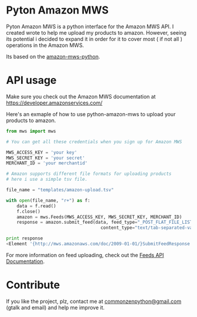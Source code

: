 # Pyton Amazon MWS

Pyton Amazon MWS is a python interface for the Amazon MWS API.
I created wrote to help me upload my products to amazon. However, seeing its potential i decided
to expand it in order for it to cover most ( if not all ) operations in the Amazon MWS.


Its based on the [amazon-mws-python](http://code.google.com/p/amazon-mws-python).

# API usage

Make sure you check out the Amazon MWS documentation at https://developer.amazonservices.com/

Here's an exmaple of how to use python-amazon-mws to upload your products to amazon.


```python
from mws import mws

# You can get all these credentials when you sign up for Amazon MWS

MWS_ACCESS_KEY = 'your key'
MWS_SECRET_KEY = 'your secret'
MERCHANT_ID = 'your merchantid'

# Amazon supports different file formats for uploading products
# here i use a simple tsv file.

file_name = "templates/amazon-upload.tsv"

with open(file_name, "r+") as f:
    data = f.read()
    f.close()
    amazon = mws.Feeds(MWS_ACCESS_KEY, MWS_SECRET_KEY, MERCHANT_ID)
    response = amazon.submit_feed(data, feed_type="_POST_FLAT_FILE_LISTINGS_DATA_", 
                                    content_type="text/tab-separated-values;charset=iso-8859-1")

print response
<Element '{http://mws.amazonaws.com/doc/2009-01-01/}SubmitFeedResponse' at 0x8edaa4c>

```
For more information on feed uploading, check out the [Feeds API Documentation](https://developer.amazonservices.com/gp/mws/api.html/184-4424737-7926818?ie=UTF8&section=feeds&group=bde&version=latest).

# Contribute

If you like the project, plz, contact me at commonzenpython@gmail.com (gtalk and email) and help me improve it.